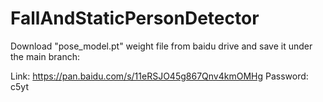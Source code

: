 # FallAndStaticPersonDetector
Download "pose_model.pt" weight file from baidu drive and save it under the main branch:

Link: https://pan.baidu.com/s/11eRSJO45g867Qnv4kmOMHg
Password: c5yt

